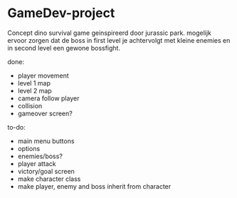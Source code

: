 # GameDev-project
Concept dino survival game geinspireerd door jurassic park.
mogelijk ervoor zorgen dat de boss in first level je achtervolgt met kleine enemies en in second level een gewone bossfight.

done:
- player movement
- level 1 map
- level 2 map
- camera follow player
- collision
- gameover screen?

to-do:
- main menu buttons
- options
- enemies/boss?
- player attack
- victory/goal screen
- make character class
- make player, enemy and boss inherit from character